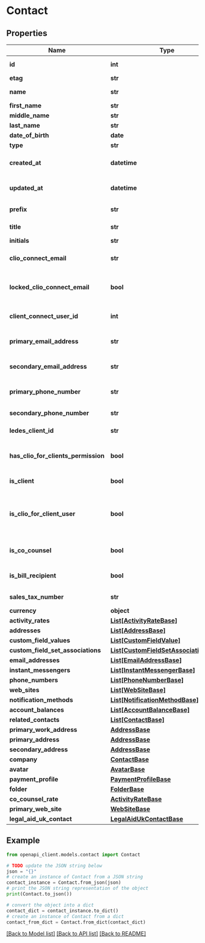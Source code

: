 # Contact


## Properties

Name | Type | Description | Notes
------------ | ------------- | ------------- | -------------
**id** | **int** | Unique identifier for the *Contact* | [optional] 
**etag** | **str** | ETag for the *Contact* | [optional] 
**name** | **str** | The full name of the *Contact* | [optional] 
**first_name** | **str** | First name of the Person | [optional] 
**middle_name** | **str** | Middle name of the Person | [optional] 
**last_name** | **str** | Last name of the Person | [optional] 
**date_of_birth** | **date** | Date of birth | [optional] 
**type** | **str** | The type of the *Contact* | [optional] 
**created_at** | **datetime** | The time the *Contact* was created (as a ISO-8601 timestamp) | [optional] 
**updated_at** | **datetime** | The time the *Contact* was last updated (as a ISO-8601 timestamp) | [optional] 
**prefix** | **str** | The prefix of the *Contact* (Mr, Mrs, etc) | [optional] 
**title** | **str** | The designated title of the *Contact* | [optional] 
**initials** | **str** | The initials of the *Contact* | [optional] 
**clio_connect_email** | **str** | Clio Connect email if the *Contact* is a ClioConnect User | [optional] 
**locked_clio_connect_email** | **bool** | A boolean indicating if the ability to modify this *Contacts Clio connect email is locked. | [optional] 
**client_connect_user_id** | **int** | The ID for the Clio Connect user associated with this *Contact* | [optional] 
**primary_email_address** | **str** | The primary email address associated with this *Contact*. | [optional] 
**secondary_email_address** | **str** | The secondary email address associated with this *Contact*. | [optional] 
**primary_phone_number** | **str** | The primary phone number associated with this *Contact*. | [optional] 
**secondary_phone_number** | **str** | The secondary phone number of the *Contact*. | [optional] 
**ledes_client_id** | **str** | LEDES client id of the Contact | [optional] 
**has_clio_for_clients_permission** | **bool** | True if at least one resource has been shared with the contact using Clio for Clients. | [optional] 
**is_client** | **bool** | Whether or not the Contact is a client | [optional] 
**is_clio_for_client_user** | **bool** | Whether or not this contact has client_login and client_user (can be created due to addition to client portal or client_share_permissions) | [optional] 
**is_co_counsel** | **bool** | Whether or not the Contact has matters shared as co-counsel | [optional] 
**is_bill_recipient** | **bool** | Whether the Contact is a bill recipient on at least one matter. | [optional] 
**sales_tax_number** | **str** | The sales tax number of the *Contact* | [optional] 
**currency** | **object** | Currency of the *Contact* | [optional] 
**activity_rates** | [**List[ActivityRateBase]**](ActivityRateBase.md) | ActivityRate | [optional] 
**addresses** | [**List[AddressBase]**](AddressBase.md) | Address | [optional] 
**custom_field_values** | [**List[CustomFieldValue]**](CustomFieldValue.md) | CustomFieldValue | [optional] 
**custom_field_set_associations** | [**List[CustomFieldSetAssociationBase]**](CustomFieldSetAssociationBase.md) | CustomFieldSetAssociation | [optional] 
**email_addresses** | [**List[EmailAddressBase]**](EmailAddressBase.md) | EmailAddress | [optional] 
**instant_messengers** | [**List[InstantMessengerBase]**](InstantMessengerBase.md) | InstantMessenger | [optional] 
**phone_numbers** | [**List[PhoneNumberBase]**](PhoneNumberBase.md) | PhoneNumber | [optional] 
**web_sites** | [**List[WebSiteBase]**](WebSiteBase.md) | WebSite | [optional] 
**notification_methods** | [**List[NotificationMethodBase]**](NotificationMethodBase.md) | NotificationMethod | [optional] 
**account_balances** | [**List[AccountBalanceBase]**](AccountBalanceBase.md) | AccountBalance | [optional] 
**related_contacts** | [**List[ContactBase]**](ContactBase.md) | Contact | [optional] 
**primary_work_address** | [**AddressBase**](AddressBase.md) |  | [optional] 
**primary_address** | [**AddressBase**](AddressBase.md) |  | [optional] 
**secondary_address** | [**AddressBase**](AddressBase.md) |  | [optional] 
**company** | [**ContactBase**](ContactBase.md) |  | [optional] 
**avatar** | [**AvatarBase**](AvatarBase.md) |  | [optional] 
**payment_profile** | [**PaymentProfileBase**](PaymentProfileBase.md) |  | [optional] 
**folder** | [**FolderBase**](FolderBase.md) |  | [optional] 
**co_counsel_rate** | [**ActivityRateBase**](ActivityRateBase.md) |  | [optional] 
**primary_web_site** | [**WebSiteBase**](WebSiteBase.md) |  | [optional] 
**legal_aid_uk_contact** | [**LegalAidUkContactBase**](LegalAidUkContactBase.md) |  | [optional] 

## Example

```python
from openapi_client.models.contact import Contact

# TODO update the JSON string below
json = "{}"
# create an instance of Contact from a JSON string
contact_instance = Contact.from_json(json)
# print the JSON string representation of the object
print(Contact.to_json())

# convert the object into a dict
contact_dict = contact_instance.to_dict()
# create an instance of Contact from a dict
contact_from_dict = Contact.from_dict(contact_dict)
```
[[Back to Model list]](../README.md#documentation-for-models) [[Back to API list]](../README.md#documentation-for-api-endpoints) [[Back to README]](../README.md)


